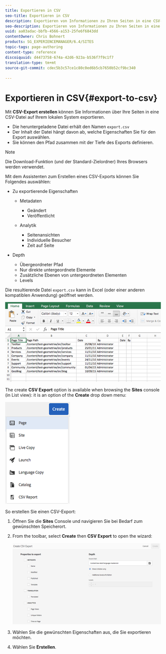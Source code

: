 ```yaml
---
title: Exportieren in CSV
seo-title: Exportieren in CSV
description: Exportieren von Informationen zu Ihren Seiten in eine CSV-Datei auf Ihrem lokalen System
seo-description: Exportieren von Informationen zu Ihren Seiten in eine CSV-Datei auf Ihrem lokalen System
uuid: aa03adac-bbfb-4566-a153-25fe6f6843dd
contentOwner: Chris Bohnert
products: SG_EXPERIENCEMANAGER/6.4/SITES
topic-tags: page-authoring
content-type: reference
discoiquuid: d4473758-674a-42d6-923a-b536f7f9c1f7
translation-type: tm+mt
source-git-commit: cdec5b3c57ce1c80c0ed6b5cb7650b52cf9bc340

---
```



# Exportieren in CSV{#export-to-csv}

Mit **CSV-Export erstellen** können Sie Informationen über Ihre Seiten in eine CSV-Datei auf Ihrem lokalen System exportieren.

* Die heruntergeladene Datei erhält den Namen `export.csv`
* Der Inhalt der Datei hängt davon ab, welche Eigenschaften Sie für den Export auswählen.
* Sie können den Pfad zusammen mit der Tiefe des Exports definieren.

>[!NOTE]
>
>Die Download-Funktion (und der Standard-Zielordner) Ihres Browsers werden verwendet.

Mit dem Assistenten zum Erstellen eines CSV-Exports können Sie Folgendes auswählen:

* Zu exportierende Eigenschaften

   * Metadaten

      * Geändert
      * Veröffentlicht
   * Analytik

      * Seitenansichten
      * Individuelle Besucher
      * Zeit auf Seite


* Depth

   * Übergeordneter Pfad
   * Nur direkte untergeordnete Elemente
   * Zusätzliche Ebenen von untergeordneten Elementen
   * Levels

Die resultierende Datei `export.csv` kann in Excel (oder einer anderen kompatiblen Anwendung) geöffnet werden.

![chlimage_1-58](assets/chlimage_1-58.png)

The create **CSV Export** option is available when browsing the **Sites** console (in List view): it is an option of the **Create** drop down menu:

![screen_shot_2018-03-21at154719](assets/screen_shot_2018-03-21at154719.png)

So erstellen Sie einen CSV-Export: 

1. Öffnen Sie die **Sites** Console und navigieren Sie bei Bedarf zum gewünschten Speicherort.
1. From the toolbar, select **Create** then **CSV Export** to open the wizard:

   ![screen_shot_2018-03-21at154758](assets/screen_shot_2018-03-21at154758.png)

1. Wählen Sie die gewünschten Eigenschaften aus, die Sie exportieren möchten.
1. Wählen Sie **Erstellen**.

